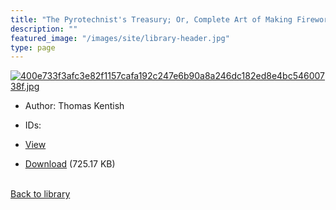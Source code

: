 ```yaml
---
title: "The Pyrotechnist's Treasury; Or, Complete Art of Making Fireworks"
description: ""
featured_image: "/images/site/library-header.jpg"
type: page
---
```


<a href="" target="_blank">![400e733f3afc3e82f1157cafa192c247e6b90a8a246dc182ed8e4bc54600738f.jpg](/images/library/400e733f3afc3e82f1157cafa192c247e6b90a8a246dc182ed8e4bc54600738f.jpg)</a>
* Author: Thomas Kentish
* IDs:
* <a href="" target="_blank">View</a>

* [Download]() (725.17 KB)

<br />[Back to library](/library/)
